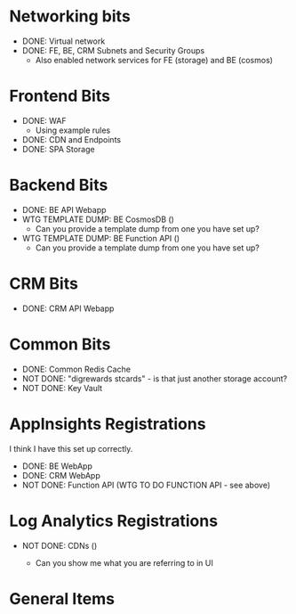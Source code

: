 # Networking bits

- DONE: Virtual network
- DONE: FE, BE, CRM Subnets and Security Groups
  - Also enabled network services for FE (storage) and BE (cosmos)

# Frontend Bits

- DONE: WAF
  - Using example rules
- DONE: CDN and Endpoints
- DONE: SPA Storage

# Backend Bits

- DONE: BE API Webapp
- WTG TEMPLATE DUMP: BE CosmosDB ()
  - Can you provide a template dump from one you have set up?
- WTG TEMPLATE DUMP: BE Function API ()
  - Can you provide a template dump from one you have set up?

# CRM Bits

- DONE: CRM API Webapp

# Common Bits

- DONE: Common Redis Cache
- NOT DONE: "digrewards stcards" - is that just another storage account?
- NOT DONE: Key Vault

# AppInsights Registrations

I think I have this set up correctly.

- DONE: BE WebApp
- DONE: CRM WebApp
- NOT DONE: Function API (WTG TO DO FUNCTION API - see above)

# Log Analytics Registrations

- NOT DONE: CDNs ()

  - Can you show me what you are referring to in UI

# General Items
